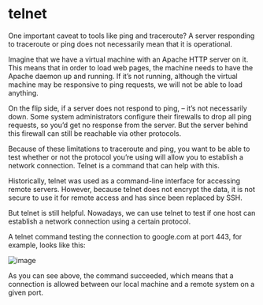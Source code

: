 # telnet
One important caveat to tools like ping and traceroute? A server responding to traceroute or ping does not necessarily mean that it is operational.

Imagine that we have a virtual machine with an Apache HTTP server on it. 
This means that in order to load web pages, the machine needs to have the Apache daemon up and running. 
If it’s not running, although the virtual machine may be responsive to ping requests, we will not be able to load anything.

On the flip side, if a server does not respond to ping, – it’s not necessarily down. 
Some system administrators configure their firewalls to drop all ping requests, so you’d get no response from the server. 
But the server behind this firewall can still be reachable via other protocols.

Because of these limitations to traceroute and ping, you want to be able to test whether or not the protocol you’re using will allow you to establish a network connection. 
Telnet is a command that can help with this.

Historically, telnet was used as a command-line interface for accessing remote servers. 
However, because telnet does not encrypt the data, it is not secure to use it for remote access and has since been replaced by SSH.

But telnet is still helpful. Nowadays, we can use telnet to test if one host can establish a network connection using a certain protocol. 

A telnet command testing the connection to google.com at port 443, for example, looks like this:

![image](https://github.com/AmalSunny992/networkingconcepts/assets/169422802/d08c8e52-fa4d-4be5-9eaf-66945a53401d)

As you can see above, the command succeeded, which means that a connection is allowed between our local machine and a remote system on a given port.
